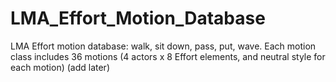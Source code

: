 # LMA_Effort_Motion_Database
LMA Effort motion database: walk, sit down, pass, put, wave. 
Each motion class includes 36 motions (4 actors x 8 Effort elements, and neutral style for each motion) 
(add later)
